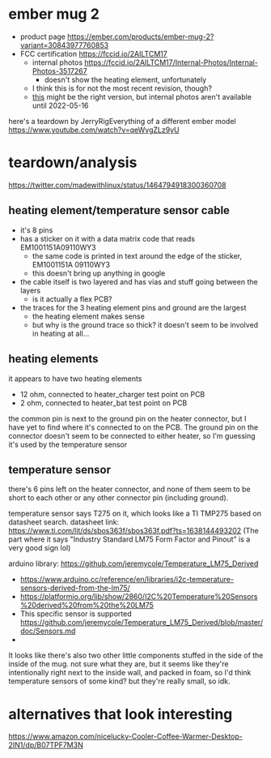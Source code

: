 # ember mug 2

* product page https://ember.com/products/ember-mug-2?variant=30843977760853
* FCC certification https://fccid.io/2AILTCM17
  * internal photos https://fccid.io/2AILTCM17/Internal-Photos/Internal-Photos-3517267
    * doesn't show the heating element, unfortunately
  * I think this is for not the most recent revision, though?
  * [this](https://fccid.io/2AILTCM21) might be the right version, but internal photos aren't available until 2022-05-16


here's a teardown by JerryRigEverything of a different ember model
https://www.youtube.com/watch?v=qeWvgZLz9yU


# teardown/analysis
https://twitter.com/madewithlinux/status/1464794918300360708


## heating element/temperature sensor cable
* it's 8 pins
* has a sticker on it with a data matrix code that reads EM1001151A09110WY3
  * the same code is printed in text around the edge of the sticker, EM1001151A 09110WY3
  * this doesn't bring up anything in google
* the cable itself is two layered and has vias and stuff going between the layers
  * is it actually a flex PCB?
* the traces for the 3 heating element pins and ground are the largest
  * the heating element makes sense
  * but why is the ground trace so thick? it doesn't seem to be involved in heating at all...


## heating elements
it appears to have two heating elements
* 12 ohm, connected to heater_charger test point on PCB
* 2 ohm, connected to heater_bat test point on PCB

the common pin is next to the ground pin on the heater connector, but I have yet to find where it's connected to on the PCB.
The ground pin on the connector doesn't seem to be connected to either heater, so I'm guessing it's used by the temperature sensor


## temperature sensor
there's 6 pins left on the heater connector, and none of them seem to be short to each other or any other connector pin (including ground).

temperature sensor says T275 on it, which looks like a TI TMP275 based on datasheet search.
datasheet link: https://www.ti.com/lit/ds/sbos363f/sbos363f.pdf?ts=1638144493202
(The part where it says "Industry Standard LM75 Form Factor and Pinout" is a very good sign lol)

arduino library: https://github.com/jeremycole/Temperature_LM75_Derived
* https://www.arduino.cc/reference/en/libraries/i2c-temperature-sensors-derived-from-the-lm75/
* https://platformio.org/lib/show/2860/I2C%20Temperature%20Sensors%20derived%20from%20the%20LM75
* This specific sensor is supported https://github.com/jeremycole/Temperature_LM75_Derived/blob/master/doc/Sensors.md
* 


It looks like there's also two other little components stuffed in the side of the inside of the mug.
not sure what they are, but it seems like they're intentionally right next to the inside wall, and packed in foam, so I'd think temperature sensors of some kind? but they're really small, so idk.


# alternatives that look interesting
https://www.amazon.com/nicelucky-Cooler-Coffee-Warmer-Desktop-2IN1/dp/B07TPF7M3N

